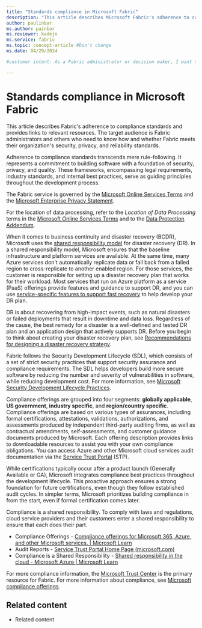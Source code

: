 ```yaml
---
title: "Standards compliance in Microsoft Fabric"
description: "This article describes Microsoft Fabric's adherence to compliance standards."
author: paulinbar
ms.author: painbar
ms.reviewer: kadejo
ms.service: fabric
ms.topic: concept-article #Don't change
ms.date: 04/29/2024

#customer intent: As a Fabric administrator or decision maker, I want to learn about Fabric's adherence to compliance standards.

---
```


# Standards compliance in Microsoft Fabric

This article describes Fabric's adherence to compliance standards and provides links to relevant resources. The target audience is Fabric administrators and others who need to know how and whether Fabric meets their organization's security, privacy, and reliability standards.

Adherence to compliance standards transcends mere rule-following. It represents a commitment to building software with a foundation of security, privacy, and quality. These frameworks, encompassing legal requirements, industry standards, and internal best practices, serve as guiding principles throughout the development process.

The Fabric service is governed by the [Microsoft Online Services Terms](https://www.microsoftvolumelicensing.com/DocumentSearch.aspx?Mode=3&DocumentTypeId=31) and the [Microsoft Enterprise Privacy Statement](https://www.microsoft.com/privacystatement/OnlineServices/Default.aspx).

For the location of data processing, refer to the *Location of Data Processing* terms in the [Microsoft Online Services Terms](https://www.microsoftvolumelicensing.com/Downloader.aspx?DocumentId=9555) and to the [Data Protection Addendum](https://www.microsoft.com/download/details.aspx?id=101581).

When it comes to business continuity and disaster recovery (BCDR), Microsoft uses the [shared responsibility model](/azure/reliability/business-continuity-management-program) for disaster recovery (DR). In a shared responsibility model, Microsoft ensures that the baseline infrastructure and platform services are available. At the same time, many Azure services don't automatically replicate data or fall back from a failed region to cross-replicate to another enabled region. For those services, the customer is responsible for setting up a disaster recovery plan that works for their workload. Most services that run on Azure platform as a service (PaaS) offerings provide features and guidance to support DR, and you can use [service-specific features to support fast recovery](/azure/reliability/reliability-guidance-overview) to help develop your DR plan.

DR is about recovering from high-impact events, such as natural disasters or failed deployments that result in downtime and data loss. Regardless of the cause, the best remedy for a disaster is a well-defined and tested DR plan and an application design that actively supports DR. Before you begin to think about creating your disaster recovery plan, see [Recommendations for designing a disaster recovery strategy](/azure/well-architected/reliability/disaster-recovery).

Fabric follows the Security Development Lifecycle (SDL), which consists of a set of strict security practices that support security assurance and compliance requirements. The SDL helps developers build more secure software by reducing the number and severity of vulnerabilities in software, while reducing development cost. For more information, see [Microsoft Security Development Lifecycle Practices](https://www.microsoft.com/securityengineering/sdl/practices).

Compliance offerings are grouped into four segments: **globally applicable**, **US government**, **industry specific**, and **region/country specific**. Compliance offerings are based on various types of assurances, including formal certifications, attestations, validations, authorizations, and assessments produced by independent third-party auditing firms, as well as contractual amendments, self-assessments, and customer guidance documents produced by Microsoft. Each offering description provides links to downloadable resources to assist you with your own compliance obligations. You can access Azure and other Microsoft cloud services audit documentation via the [Service Trust Portal](https://servicetrust.microsoft.com/) (STP).  

While certifications typically occur after a product launch (Generally Available or GA), Microsoft integrates compliance best practices throughout the development lifecycle. This proactive approach ensures a strong foundation for future certifications, even though they follow established audit cycles. In simpler terms, Microsoft prioritizes building compliance in from the start, even if formal certification comes later.

Compliance is a shared responsibility. To comply with laws and regulations, cloud service providers and their customers enter a shared responsibility to ensure that each does their part.

* Compliance Offerings - [Compliance offerings for Microsoft 365, Azure, and other Microsoft services. | Microsoft Learn](/compliance/regulatory/offering-home)
* Audit Reports - [Service Trust Portal Home Page (microsoft.com)](https://servicetrust.microsoft.com/ViewPage/HomePageVNext)
* Compliance is a Shared Responsibility - [Shared responsibility in the cloud - Microsoft Azure | Microsoft Learn](/azure/security/fundamentals/shared-responsibility?toc=%2Fcompliance%2Fassurance%2Ftoc.json&bc=%2Fcompliance%2Fassurance%2Fbreadcrumb%2Ftoc.json)

For more compliance information, the [Microsoft Trust Center](https://www.microsoft.com/trustcenter) is the primary resource for Fabric. For more information about compliance, see [Microsoft compliance offerings](/compliance/regulatory/offering-home).

## Related content

* Related content